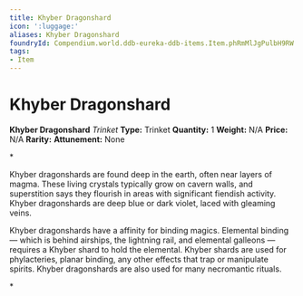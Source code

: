 ```yaml
---
title: Khyber Dragonshard
icon: ':luggage:'
aliases: Khyber Dragonshard
foundryId: Compendium.world.ddb-eureka-ddb-items.Item.phRmMlJgPulbH9RW
tags:
- Item
---
```


# Khyber Dragonshard

**Khyber Dragonshard**
_Trinket_
**Type:** Trinket
**Quantity:** 1
**Weight:** N/A
**Price:** N/A
**Rarity:** 
**Attunement:** None

*<p>Khyber dragonshards are found deep in the earth, often near layers of magma. These living crystals typically grow on cavern walls, and superstition says they flourish in areas with significant fiendish activity. Khyber dragonshards are deep blue or dark violet, laced with gleaming veins.

Khyber dragonshards have a affinity for binding magics. Elemental binding — which is behind airships, the lightning rail, and elemental galleons — requires a Khyber shard to hold the elemental. Khyber shards are used for phylacteries, planar binding, any other effects that trap or manipulate spirits. Khyber dragonshards are also used for many necromantic rituals.</p>*